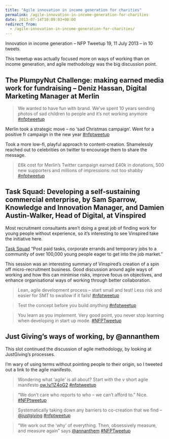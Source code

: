 ```yaml
---
title: "Agile innovation in income generation for charities"
permalink: /agile-innovation-in-income-generation-for-charities
date: 2013-07-14T10:09:03+00:00
redirect_from:
  - /agile-innovation-in-income-generation-for-charities/
---
```


Innovation in income generation – NFP Tweetup 19, 11 July 2013 – in 10 tweets.

This tweetup was actually focused more on ways of working than on income generation, and agile methodology was the big discussion point.

## The PlumpyNut Challenge: making earned media work for fundraising – Deniz Hassan, Digital Marketing Manager at Merlin

> We wanted to have fun with brand. We’ve spent 10 years sending photos of sad children to people and it’s not working anymore [#nfptweetup](https://twitter.com/search?q=%23nfptweetup)

Merlin took a strategic move – no ‘sad Christmas campaign’. Went for a positive fr campaign in the new year [#nfptweetup](https://twitter.com/search?q=%23nfptweetup)

Took a more low-fi, playful approach to content-creation. Shamelessly reached out to celebrities on twitter to encourage them to share the message.

> £6k cost for Merlin’s Twitter campaign earned £40k in donations, 500 new supporters and millions of impressions: not too shabby [#nfptweetup](https://twitter.com/search?q=%23nfptweetup)

## Task Squad: Developing a self-sustaining commercial enterprise, by Sam Sparrow, Knowledge and Innovation Manager, and Damien Austin-Walker, Head of Digital, at Vinspired

Most recruitment consultants aren’t doing a great job of finding work for young people without experience, so it’s interesting to see Vinspired take the initiative here.

[Task Squad](http://tasksquadhq.com/) “Post paid tasks, corporate errands and temporary jobs to a community of over 100,000 young people eager to get into the job market.”

This session was an interesting summary of Vinspired’s creation of a spin off micro-recruitment business. Good discussion around agile ways of working and how this can minimise risks, improve focus on objectives, and enhance organisational ways of working through better collaboration.

> Lean, agile development process – start small and test! Less risk and easier for SMT to swallow if it fails! [#nfptweetup](https://twitter.com/search?q=%23nfptweetup)

> Test the concept before you build _anything_ [#nfptweetup](https://twitter.com/search?q=%23nfptweetup)

> You learn as you implement. Very good point, you never stop learning when developing in start up mode. [#NFPTweetup](https://twitter.com/search?q=%23NFPTweetup)

## Just Giving’s ways of working, by @annanthem

This slot continued the discussion of agile methodology, by looking at JustGiving’s processes.

I’m wary of using terms without pointing people to their origin, so I tweeted out a link to the agile manifesto.

> Wondering what ‘agile’ is all about? Start with the v short agile manifesto [ow.ly/1Z4oG2](http://ow.ly/1Z4oG2) [#nfptweetup](https://twitter.com/search?q=%23nfptweetup)

> “We don’t care who reports to who – we can’t afford to.” Nice. [#NFPtweetup](https://twitter.com/search?q=%23NFPtweetup)

> Systematically taking down any barriers to co-creation that we find – [@justgiving](https://twitter.com/justgiving) [#nfptweetup](https://twitter.com/search?q=%23nfptweetup)

> “We work out the ‘why’ of everything. Then, obsessively measure, and measure again” says [@annanthem](https://twitter.com/annanthem) [#NFPTweetup](https://twitter.com/search?q=%23NFPTweetup)